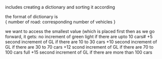 includes creating a dictionary and sorting it according  

the format of dictionary is                   
{ number of road: corresponding number of vehicles } 
 
 we want to access the smallest value (which is placed first
 then as we go forward, it gets: no increment of green light if there are upto 10 cars# +5 second increment of GL if there are 10 to 30 cars
 +10 second increment of GL if there are 30 to 70 cars
 +12 scond increment of GL if there are 70 to 100 cars
 full +15 second increment of GL if there are more than 100 cars


